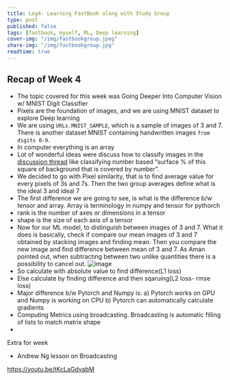 ```yaml
---
title: Log4- Learning FastBook along with Study Group
type: post
published: false
tags: [fastbook, myself, ML, Deep learning]
cover-img: "/img/fastbookgroup.jpeg"
share-img: "/img/fastbookgroup.jpg"
readtime: true
---
```


## Recap of Week 4

- The topic covered for this week was Going Deeper Into Computer Vision w/ MNIST Digit Classifier
- Pixels are the foundation of images, and we are using MNIST dataset to explore Deep learning
- We are using `URLs.MNIST_SAMPLE`, which is a sample of images of 3 and 7. There is another dataset MNIST containing handwritten images `from digits 0-9`.
- In computer everything is an array
- Lot of wonderful ideas were discuss how to classify images in the [discussion thread](https://wandb.me/fastbook-4) like classifying number based “surface % of this square of background that is covered by number”.
-  We decided to go with Pixel similarity, that is to find average value for every pixels of 3s and 7s. Then the two group averages define what is the ideal 3 and ideal 7
- The first difference we are going to see, is what is the difference b/w tensor and array. Array is terminology in numpy and tensor for pythorch
- rank is the number of axes or dimensions in a tensor
- shape is the size of each axis of a tensor
- Now for our ML model, to distinguish between images of 3 and 7. What it does is basically, check if compare our mean images of 3 and 7 obtained by stacking images and finding mean. Then you compare the new image and find difference between mean of 3 and 7. As Aman pointed out, when subtracting between two unlike quantities there is a possibility to cancel out.
![image](https://user-images.githubusercontent.com/24592806/124618845-c4e88c00-de95-11eb-9ad5-932368a11078.png)
- So calculate with absolute value to find difference(L1 loss)
- Else calculate by finding difference and then sqaruing(L2 loss- rmse loss)
- Major difference b/w Pytorch and Numpy is:
a) Pytorch works on GPU and Numpy is working on CPU
b) Pytorch can automatically calculate gradients
- Computing Metrics using broadcasting. Broadcasting is automatic filling of lists to match matrix shape
- 


Extra for week 

- Andrew Ng lesson on Broadcasting

https://youtu.be/tKcLaGdvabM
